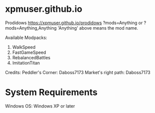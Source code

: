 # xpmuser.github.io
Prodidows
https://xpmuser.github.io/prodidows
?mods=Anything or ?mods=Anything,Anything
'Anything' above means the mod name.

Available Modpacks:

1. WalkSpeed
2. FastGameSpeed
3. RebalancedBattles
4. ImitationTitan

Credits:
Peddler's Corner: Daboss7173
Market's right path: Daboss7173

# System Requirements

Windows OS: Windows XP or later
